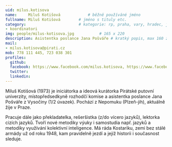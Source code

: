 ```yaml
---
uid: milus.kotisova
name:     Miluš Kotišová      		# běžně používáné jméno
fullname: Miluš Kotišová  		# jméno s tituly etc.
category:                 		# kategorie: rp, praha, vary, hradec, jmk, senat
- koordinatori
img: people/milus-kotisova.jpg           # 165 x 220
description: Asistentka poslance Jana Pošváře # kratký popis, max 160 znaků
mail:
- milus.kotisova@pirati.cz
mob: 778 111 445, 723 038 301
profiles:
  github:
  facebook: https://www.facebook.com/milus.kotisova, https://www.facebook.com/groups/257921767995854/
  twitter:
  linkedin:
---
```


Miluš Kotišová (1973) je iniciátorka a ideová kurátorka Pirátské putovní univerzity, místopředsedkyně rozhodčí komise a asistentka poslance Jana Pošváře z Vysočiny (1/2 úvazek). Pochází z Nepomuku (Plzeň-jih), aktuálně žije v Praze.

Pracuje dále jako překladatelka, rešeršistka (z/do vícero jazyků), lektorka cizích jazyků. Tvoří nové metodiky výuky i samostudia např. jazyků a metodiky využívání kolektivní inteligence. Má ráda Kostariku, zemi bez stálé armády už od roku 1948, kam pravidelně jezdí a jejíž historii i současnost sleduje.


